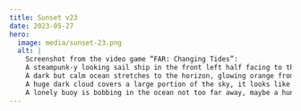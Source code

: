 ```yaml
---
title: Sunset v23
date: 2023-05-27
hero:
  image: media/sunset-23.png
  alt: |
    Screenshot from the video game “FAR: Changing Tides”:
    A steampunk-y looking sail ship in the front left half facing to the right.
    A dark but calm ocean stretches to the horizon, glowing orange from a sunset.
    A huge dark cloud covers a large portion of the sky, it looks like a thunderstorm is coming.
    A lonely buoy is bobbing in the ocean not too far away, maybe a hundred meters or so towards the horizon.
---
```

